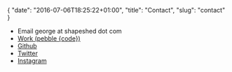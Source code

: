 {
  "date": "2016-07-06T18:25:22+01:00",
  "title": "Contact",
  "slug": "contact"
}

* Email george at shapeshed dot com
* [Work (pebble {code})][1]
* [Github][2]
* [Twitter][3]
* [Instagram][4]

[1]: http://pebblecode.com
[2]: https://github.com/shapeshed
[3]: https://twitter.com/shapeshed
[4]: https://www.instagram.com/shapeshed
